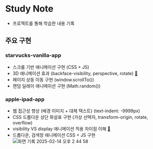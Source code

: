# Study Note
- 프로젝트를 통해 학습한 내용 기록

## 주요 구현
### starvucks-vanilla-app
- 스크롤 기반 애니메이션 구현 (CSS + JS)
- 3D 애니메이션 효과 (backface-visibility, perspective, rotate) [🔗](https://edongdong.tistory.com/352)
- 페이지 상동 이동 구현 (window.scrollTo())
- 랜덤 딜레이 애니메이션 구현 (Math.random())

### apple-ipad-app
- 웹 접근성 향상 (배경 이미지 + 대체 택스트) (text-indent: -9999px)
- CSS 드롭다운 상단 화살표 구현 (가상 선택자, transform-origin, rotate, overflow)
- visibility VS display 애니메이션 적용 차이점 이해 [🔗](https://edongdong.tistory.com/357)
- 드롭다운, 검색창 애니메이션 CSS + JS 구현
![화면 기록 2025-02-14 오후 2 44 58](https://github.com/user-attachments/assets/cc61be6a-5a93-4cef-a08c-141e216d3ff1)

